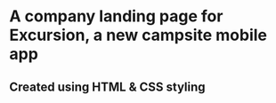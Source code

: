# A company landing page for Excursion, a new campsite mobile app
## Created using HTML & CSS styling